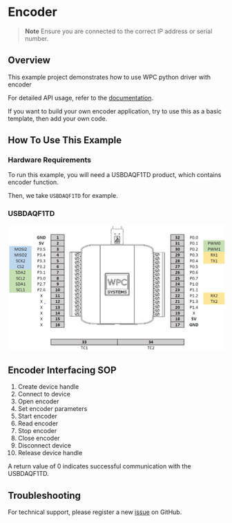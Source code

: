 # Encoder
> **Note**
> Ensure you are connected to the correct IP address or serial number.

## Overview

This example project demonstrates how to use WPC python driver with encoder

For detailed API usage, refer to the [documentation](https://wpc-systems-ltd.github.io/WPC_Python_driver_release/).

If you want to build your own encoder application, try to use this as a basic template, then add your own code.

## How To Use This Example

### Hardware Requirements

To run this example, you will need a USBDAQF1TD product, which contains encoder function.

Then, we take `USBDAQF1TD` for example.

### USBDAQF1TD

<img src="https://github.com/WPC-Systems-Ltd/WPC_Python_driver_release/blob/main/Reference/Pinouts/pinout-USBDAQF1TD.JPG" alt="drawing" width="600"/>

## Encoder Interfacing SOP

1. Create device handle
2. Connect to device
3. Open encoder
4. Set encoder parameters
5. Start encoder
6. Read encoder
7. Stop encoder
8. Close encoder
9. Disconnect device
10. Release device handle

A return value of 0 indicates successful communication with the USBDAQF1TD.

## Troubleshooting

For technical support, please register a new [issue](https://github.com/WPC-Systems-Ltd/WPC_Python_driver_release/issues) on GitHub.